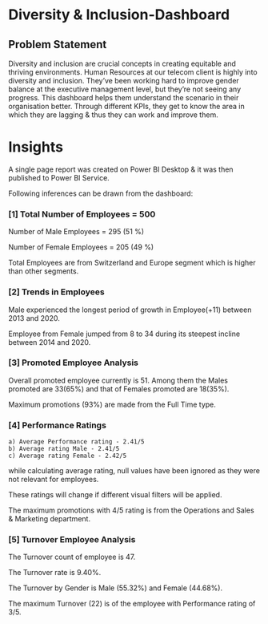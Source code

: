 # Diversity & Inclusion-Dashboard


## Problem Statement

Diversity and inclusion are crucial concepts in creating equitable and thriving environments. Human Resources at our telecom client is highly into diversity and inclusion. They’ve been working hard to improve gender balance at the executive management level, but they’re not seeing any progress.
This dashboard helps them understand the scenario in their organisation better. Through different KPIs, they get to know the area in which they are lagging & thus they can work and improve them.

# Insights

A single page report was created on Power BI Desktop & it was then published to Power BI Service.

Following inferences can be drawn from the dashboard:

### [1] Total Number of Employees = 500

   Number of Male Employees = 295 (51 %)

   Number of Female Employees = 205 (49 %)

   Total Employees are from Switzerland and Europe segment which is higher than other segments.

 ### [2] Trends in Employees

 Male experienced the longest period of growth in Employee(+11) between 2013 and 2020.

 Employee from Female jumped from 8 to 34 during its steepest incline between 2014 and 2020.

 ### [3] Promoted Employee Analysis

Overall promoted employee currently is 51.
Among them the Males promoted are 33(65%) and that of Females promoted are 18(35%).

Maximum promotions (93%) are made from the Full Time type.

### [4] Performance Ratings

    a) Average Performance rating - 2.41/5
    b) Average rating Male - 2.41/5
    c) Average rating Female - 2.42/5
    
  
  while calculating average rating, null values have been ignored as they were not relevant for employees. 
  
  These ratings will change if different visual filters will be applied.
  
  The maximum promotions with 4/5 rating is from the Operations and Sales & Marketing department.

### [5] Turnover Employee Analysis

The Turnover count of employee is 47.

The Turnover rate is 9.40%.

The Turnover by Gender is Male (55.32%) and Female (44.68%).

The maximum Turnover (22) is of the employee with Performance rating of 3/5.
